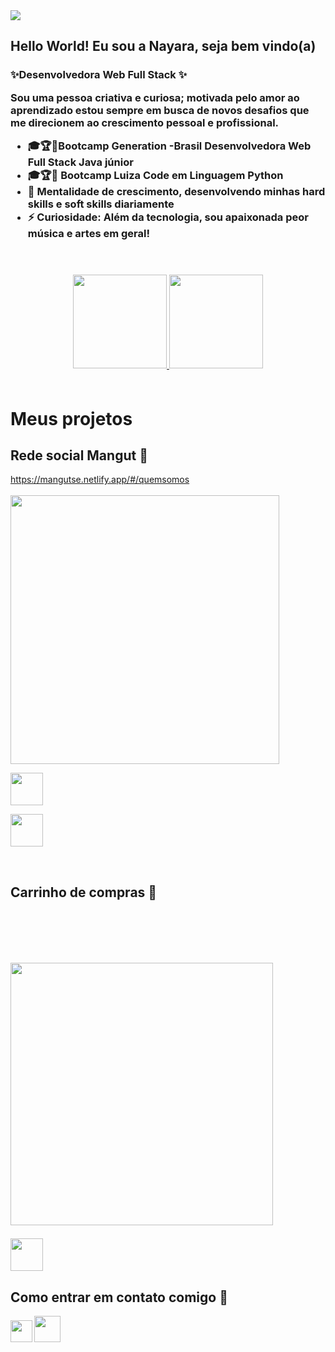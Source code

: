 <img src="https://user-images.githubusercontent.com/104438961/199100199-f9dcc8e7-8646-4093-85ef-ac1b6653098d.jpg" width=auto/>


<h2> Hello World! Eu sou a Nayara, seja bem vindo(a) </h2>

<h3>✨Desenvolvedora Web Full Stack ✨

Sou uma pessoa criativa e curiosa; motivada pelo amor ao aprendizado estou sempre em busca de novos desafios que me direcionem ao crescimento pessoal e profissional. 

- 🎓🏆🚀Bootcamp Generation -Brasil Desenvolvedora Web Full Stack Java júnior
- 🎓🏆🚀 Bootcamp Luiza Code em Linguagem Python 
- 🌱 Mentalidade de crescimento, desenvolvendo minhas hard skills e soft skills diariamente
- ⚡ Curiosidade: Além da tecnologia, sou apaixonada peor música e artes em geral! 
<br>
<br>
<div align="center">
  <a href="https://github.com/NaayaLelis">
   <img height="150em" src="https://github-readme-stats.vercel.app/api?username=NaayaLelis&count_public=true&include_all_commits=true&show_icons=true&&random=&randomss524272theme=vue-dark&hide_border=true&show_owner=true"/>
    <img height="150em" src="https://github-readme-stats.vercel.app/api/top-langs/?username=NaayaLelis&&random=&randomss524272theme=vue-dark&hide_border=true&&layout=compact"/>
  </a>
</div>
<br>

<h1>Meus projetos</h1>
<b><h2>Rede social Mangut 🌳</b></h2>

https://mangutse.netlify.app/#/quemsomos
<br>
<br>
<a href="https://mangutse.netlify.app/#/quemsomos"><img src="https://user-images.githubusercontent.com/104438961/197902534-e1d31b7a-3824-47b4-bbc1-0b1e47749042.gif" width="430"/></a>
</p>
    
<a href="https://github.com/Projeto-Integrador-GB-Mangut/Backend"><img src="https://user-images.githubusercontent.com/104438961/197904981-9f5a18de-05a1-44d3-b7a7-1719d4f05fb7.png" height =52/></a>

<a href="https://github.com/Projeto-Integrador-GB-Mangut/Frontend">
<img src="https://user-images.githubusercontent.com/104438961/197905063-c9abd635-f443-4b0e-a6c5-b4d4247b20d4.png" height=52/></a> </p>
<br>
<b><h2>Carrinho de compras 🛒</b><h2>
<br>
<br>
<p align="left">
<img src="https://user-images.githubusercontent.com/104438961/197910064-871fc381-a124-4385-ada6-4719047fe58e.gif" width="420"/></a>
</p>
   
<a href="https://github.com/Projeto-Final-Grupo-16-Magalu/Back-end"><img src="https://user-images.githubusercontent.com/104438961/197904981-9f5a18de-05a1-44d3-b7a7-1719d4f05fb7.png" height=52/></a>
<br>

 <b><h2> Como entrar em contato comigo 🤩</h2>
<p align="left">
<a href="https://www.linkedin.com/in/nayaralelis/"><img src="https://user-images.githubusercontent.com/104438961/199102591-f2b27bd3-36cf-4c3b-8ae7-304bc421cafe.png" width="35px"/></a> <a href="mailto:contato.naayalelis@gmail.com"><img src="https://img.icons8.com/fluent/48/000000/gmail.png" width="42px"/></a>
</p>